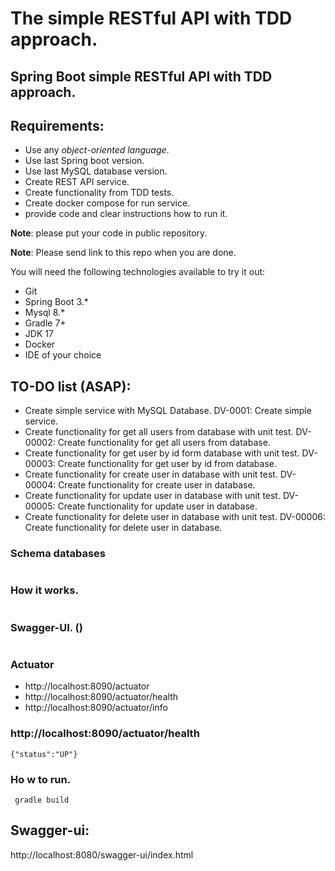# The simple RESTful API with TDD approach.

## Spring Boot simple RESTful API with TDD approach.

## Requirements:

- Use any *object-oriented language*.
- Use last Spring boot version.
- Use last MySQL database version.
- Create REST API service.
- Create functionality from TDD tests.
- Create docker compose for run service.
- provide code and clear instructions how to run it.

**Note**: please put your code in public repository.

**Note**: Please send link to this repo when you are done.

You will need the following technologies available to try it out:

* Git
* Spring Boot 3.*
* Mysql 8.*
* Gradle 7+
* JDK 17
* Docker
* IDE of your choice

## TO-DO list (ASAP):

- Create simple service with MySQL Database. DV-0001: Create simple service.
- Create functionality for get all users from database with unit test. DV-00002: Create functionality for get all users from database.  
- Create functionality for get user by id form database with unit test. DV-00003: Create functionality for get user by id from database.
- Create functionality for create user in database with unit test. DV-00004: Create functionality for create user in database.
- Create functionality for update user in database with unit test. DV-00005: Create functionality for update user in database.
- Create functionality for delete user in database with unit test. DV-00006: Create functionality for delete user in database.
### Schema databases

![]()

### How it works.

![]()

### Swagger-UI. ()

![]()

### Actuator

* http://localhost:8090/actuator
* http://localhost:8090/actuator/health
* http://localhost:8090/actuator/info

### http://localhost:8090/actuator/health

```{"status":"UP"}```

### Ho w to run.

``` gradle build```

## Swagger-ui:
http://localhost:8080/swagger-ui/index.html
![]()

